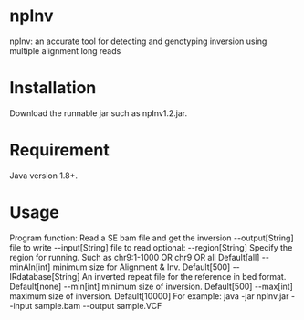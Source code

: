 # npInv
npInv: an accurate tool for detecting and genotyping inversion using multiple alignment long reads

# Installation
Download the runnable jar such as npInv1.2.jar.

# Requirement
Java version 1.8+.

# Usage
Program function: Read a SE bam file and get the inversion
--output[String] file to write
--input[String] file to read
optional:
--region[String] Specify the region for running.
                 Such as chr9:1-1000 OR chr9 OR all Default[all]
				 --minAln[int] minimum size for Alignment & Inv. Default[500]
				 --IRdatabase[String] An inverted repeat file for the reference in bed format. Default[none]
				 --min[int] minimum size of inversion. Default[500]
				 --max[int] maximum size of inversion. Default[10000]
				 For example: java -jar npInv.jar --input sample.bam --output sample.VCF
